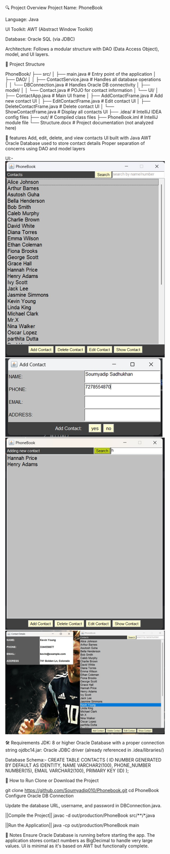 🔍 Project Overview
Project Name: PhoneBook

Language: Java

UI Toolkit: AWT (Abstract Window Toolkit)

Database: Oracle SQL (via JDBC)

Architecture: Follows a modular structure with DAO (Data Access Object), model, and UI layers.

📂 Project Structure

PhoneBook/
├── src/
│   ├── main.java                       # Entry point of the application
│   ├── DAO/
│   │   ├── ContactService.java        # Handles all database operations
│   │   └── DBConnection.java          # Handles Oracle DB connectivity
│   ├── model/
│   │   └── Contact.java               # POJO for contact information
│   └── UI/
│       ├── ContactApp.java            # Main UI frame
│       ├── AddContactFrame.java      # Add new contact UI
│       ├── EditContactFrame.java     # Edit contact UI
│       ├── DeleteContactFrame.java   # Delete contact UI
│       └── ShowContactFrame.java     # Display all contacts UI
├── .idea/                             # IntelliJ IDEA config files
├── out/                               # Compiled class files
├── PhoneBook.iml                      # IntelliJ module file
└── Structure.docx                     # Project documentation (not analyzed here)

🧠 features
    Add, edit, delete, and view contacts
    UI built with Java AWT
    Oracle Database used to store contact details
    Proper separation of concerns using DAO and model layers


UI:-
![PhoneBook Home Page](images/1.jpg)
![Add panel](images/2.jpg)
![Search](images/3.jpg)
![Viewing_Contact](images/4.jpg)

🛠 Requirements
    JDK: 8 or higher
    Oracle Database with a proper connection string
    ojdbc14.jar: Oracle JDBC driver (already referenced in .idea/libraries/)

Database Schema:-
    CREATE TABLE CONTACTS (
        ID NUMBER GENERATED BY DEFAULT AS IDENTITY,
        NAME VARCHAR2(100),
        PHONE_NUMBER NUMBER(15),
        EMAIL VARCHAR2(100),
        PRIMARY KEY (ID)
    );

🚀 How to Run
Clone or Download the Project

git clone https://github.com/Soumyadip010/Phonebook.git
cd PhoneBook
Configure Oracle DB Connection

Update the database URL, username, and password in DBConnection.java.

||Compile the Project||
    javac -d out/production/PhoneBook src/**/*.java

||Run the Application||
    java -cp out/production/PhoneBook main

📌 Notes
    Ensure Oracle Database is running before starting the app.
    The application stores contact numbers as BigDecimal to handle very large values.
    UI is minimal as it's based on AWT but functionally complete.
